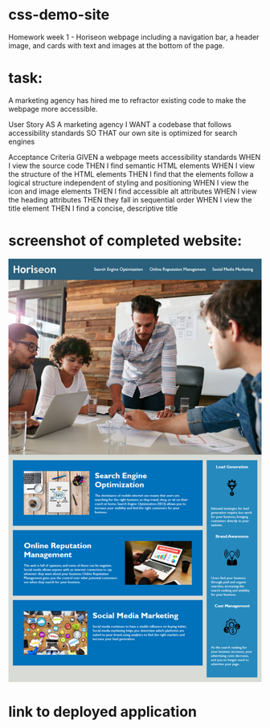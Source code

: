 # css-demo-site
Homework week 1 - Horiseon webpage including a navigation bar, a header image, and cards with text and images at the bottom of the page.

# task:
A marketing agency has hired me to refractor existing code to make the webpage more accessible.

User Story
AS A marketing agency
I WANT a codebase that follows accessibility standards
SO THAT our own site is optimized for search engines

Acceptance Criteria
GIVEN a webpage meets accessibility standards
WHEN I view the source code
THEN I find semantic HTML elements
WHEN I view the structure of the HTML elements
THEN I find that the elements follow a logical structure independent of styling and positioning
WHEN I view the icon and image elements
THEN I find accessible alt attributes
WHEN I view the heading attributes
THEN they fall in sequential order
WHEN I view the title element
THEN I find a concise, descriptive title

# screenshot of completed website:
![The Horiseon webpage includes a navigation bar, a header image, and cards with text and images at the bottom of the page.](./Images/screenshot-of-website.png)

# link to deployed application

